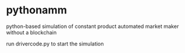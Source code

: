 # pythonamm
python-based simulation of constant product automated market maker without a blockchain

run drivercode.py to start the simulation
